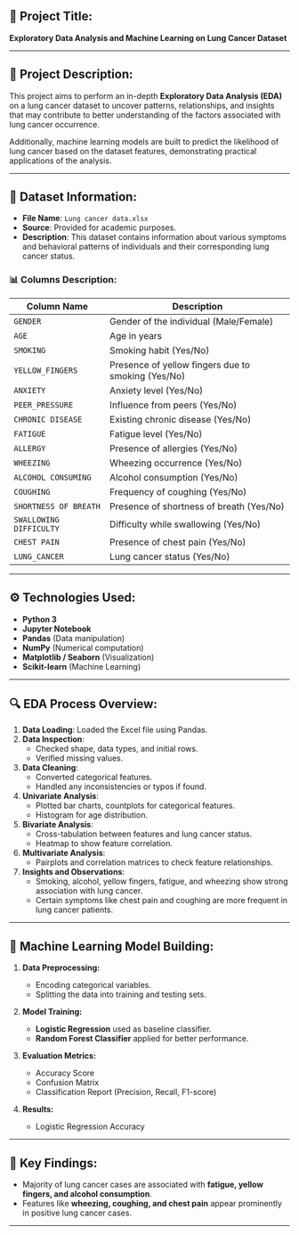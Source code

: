 ## 📌 Project Title:
**Exploratory Data Analysis and Machine Learning on Lung Cancer Dataset**

---

## 📝 Project Description:
This project aims to perform an in-depth **Exploratory Data Analysis (EDA)** on a lung cancer dataset to uncover patterns, relationships, and insights that may contribute to better understanding of the factors associated with lung cancer occurrence.

Additionally, machine learning models are built to predict the likelihood of lung cancer based on the dataset features, demonstrating practical applications of the analysis.

---

## 📂 Dataset Information:

- **File Name**: `Lung cancer data.xlsx`
- **Source**: Provided for academic purposes.
- **Description**: This dataset contains information about various symptoms and behavioral patterns of individuals and their corresponding lung cancer status.

### 📊 Columns Description:
| Column Name | Description |
|-------------|-------------|
| `GENDER` | Gender of the individual (Male/Female) |
| `AGE` | Age in years |
| `SMOKING` | Smoking habit (Yes/No) |
| `YELLOW_FINGERS` | Presence of yellow fingers due to smoking (Yes/No) |
| `ANXIETY` | Anxiety level (Yes/No) |
| `PEER_PRESSURE` | Influence from peers (Yes/No) |
| `CHRONIC DISEASE` | Existing chronic disease (Yes/No) |
| `FATIGUE` | Fatigue level (Yes/No) |
| `ALLERGY` | Presence of allergies (Yes/No) |
| `WHEEZING` | Wheezing occurrence (Yes/No) |
| `ALCOHOL CONSUMING` | Alcohol consumption (Yes/No) |
| `COUGHING` | Frequency of coughing (Yes/No) |
| `SHORTNESS OF BREATH` | Presence of shortness of breath (Yes/No) |
| `SWALLOWING DIFFICULTY` | Difficulty while swallowing (Yes/No) |
| `CHEST PAIN` | Presence of chest pain (Yes/No) |
| `LUNG_CANCER` | Lung cancer status (Yes/No) |

---

## ⚙️ Technologies Used:

- **Python 3**
- **Jupyter Notebook**
- **Pandas** (Data manipulation)
- **NumPy** (Numerical computation)
- **Matplotlib / Seaborn** (Visualization)
- **Scikit-learn** (Machine Learning)

---

## 🔍 EDA Process Overview:

1. **Data Loading**: Loaded the Excel file using Pandas.
2. **Data Inspection**: 
   - Checked shape, data types, and initial rows.
   - Verified missing values.
3. **Data Cleaning**: 
   - Converted categorical features.
   - Handled any inconsistencies or typos if found.
4. **Univariate Analysis**:
   - Plotted bar charts, countplots for categorical features.
   - Histogram for age distribution.
5. **Bivariate Analysis**:
   - Cross-tabulation between features and lung cancer status.
   - Heatmap to show feature correlation.
6. **Multivariate Analysis**:
   - Pairplots and correlation matrices to check feature relationships.
7. **Insights and Observations**:
   - Smoking, alcohol, yellow fingers, fatigue, and wheezing show strong association with lung cancer.
   - Certain symptoms like chest pain and coughing are more frequent in lung cancer patients.

---

## 🤖 Machine Learning Model Building:

1. **Data Preprocessing:**
   - Encoding categorical variables.
   - Splitting the data into training and testing sets.

2. **Model Training:**
   - **Logistic Regression** used as baseline classifier.
   - **Random Forest Classifier** applied for better performance.

3. **Evaluation Metrics:**
   - Accuracy Score
   - Confusion Matrix
   - Classification Report (Precision, Recall, F1-score)

4. **Results:**
   - Logistic Regression Accuracy

---

## 📌 Key Findings:

- Majority of lung cancer cases are associated with **fatigue, yellow fingers, and alcohol consumption**.
- Features like **wheezing, coughing, and chest pain** appear prominently in positive lung cancer cases.

---

